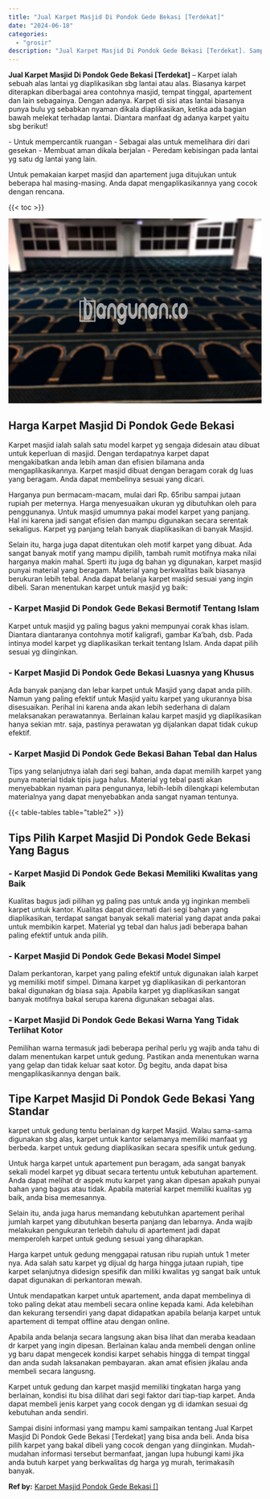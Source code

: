```yaml
---
title: "Jual Karpet Masjid Di Pondok Gede Bekasi [Terdekat]"
date: "2024-06-18"
categories: 
  - "grosir"
description: "Jual Karpet Masjid Di Pondok Gede Bekasi [Terdekat]. Sampai disini informasi yang mampu kami sampaikan tentang Jual Karpet Masjid Di Pondok Gede Bekasi [Ter..."
---
```


**Jual Karpet Masjid Di Pondok Gede Bekasi \[Terdekat\]** – Karpet ialah sebuah alas lantai yg diaplikasikan sbg lantai atau alas. Biasanya karpet diterapkan diberbagai area contohnya masjid, tempat tinggal, apartement dan lain sebagainya. Dengan adanya. Karpet di sisi atas lantai biasanya punya bulu yg sebabkan nyaman dikala diaplikasikan, ketika ada bagian bawah melekat terhadap lantai. Diantara manfaat dg adanya karpet yaitu sbg berikut!

\- Untuk mempercantik ruangan - Sebagai alas untuk memelihara diri dari gesekan - Membuat aman dikala berjalan - Peredam kebisingan pada lantai yg satu dg lantai yang lain.

Untuk pemakaian karpet masjid dan apartement juga ditujukan untuk beberapa hal masing-masing. Anda dapat mengaplikasikannya yang cocok dengan rencana.

{{< toc >}}

![Jual Karpet Masjid Di Pondok Gede Bekasi [Terdekat]](/images/grosir-karpet-murah-66.png)

## Harga Karpet Masjid Di Pondok Gede Bekasi

Karpet masjid ialah salah satu model karpet yg sengaja didesain atau dibuat untuk keperluan di masjid. Dengan terdapatnya karpet dapat mengakibatkan anda lebih aman dan efisien bilamana anda mengaplikasikannya. Karpet masjid dibuat dengan beragam corak dg luas yang beragam. Anda dapat membelinya sesuai yang dicari.

Harganya pun bermacam-macam, mulai dari Rp. 65ribu sampai jutaan rupiah per meternya. Harga menyesuaikan ukuran yg dibutuhkan oleh para penggunanya. Untuk masjid umumnya pakai model karpet yang panjang. Hal ini karena jadi sangat efisien dan mampu digunakan secara serentak sekaligus. Karpet yg panjang telah banyak diaplikasikan di banyak Masjid.

Selain itu, harga juga dapat ditentukan oleh motif karpet yang dibuat. Ada sangat banyak motif yang mampu dipilih, tambah rumit motifnya maka nilai harganya makin mahal. Sperti itu juga dg bahan yg digunakan, karpet masjid punyai material yang beragam. Material yang berkwalitas baik biasanya berukuran lebih tebal. Anda dapat belanja karpet masjid sesuai yang ingin dibeli. Saran menentukan karpet untuk masjid yg baik:

### \- Karpet Masjid Di Pondok Gede Bekasi Bermotif Tentang Islam

Karpet untuk masjid yg paling bagus yakni mempunyai corak khas islam. Diantara diantaranya contohnya motif kaligrafi, gambar Ka’bah, dsb. Pada intinya model karpet yg diaplikasikan terkait tentang Islam. Anda dapat pilih sesuai yg diinginkan.

### \- Karpet Masjid Di Pondok Gede Bekasi Luasnya yang Khusus

Ada banyak panjang dan lebar karpet untuk Masjid yang dapat anda pilih. Namun yang paling efektif untuk Masjid yaitu karpet yang ukurannya bisa disesuaikan. Perihal ini karena anda akan lebih sederhana di dalam melaksanakan perawatannya. Berlainan kalau karpet masjid yg diaplikasikan hanya sekian mtr. saja, pastinya perawatan yg dijalankan dapat tidak cukup efektif.

### \- Karpet Masjid Di Pondok Gede Bekasi Bahan Tebal dan Halus

Tips yang selanjutnya ialah dari segi bahan, anda dapat memilih karpet yang punya material tidak tipis juga halus. Material yg tebal pasti akan menyebabkan nyaman para pengunanya, lebih-lebih dilengkapi kelembutan materialnya yang dapat menyebabkan anda sangat nyaman tentunya.

{{< table-tables table="table2" >}}

## Tips Pilih Karpet Masjid Di Pondok Gede Bekasi Yang Bagus

### \- Karpet Masjid Di Pondok Gede Bekasi Memiliki Kwalitas yang Baik

Kualitas bagus jadi pilihan yg paling pas untuk anda yg inginkan membeli karpet untuk kantor. Kualitas dapat dicermati dari segi bahan yang diaplikasikan, terdapat sangat banyak sekali material yang dapat anda pakai untuk membikin karpet. Material yg tebal dan halus jadi beberapa bahan paling efektif untuk anda pilih.

### \- Karpet Masjid Di Pondok Gede Bekasi Model Simpel

Dalam perkantoran, karpet yang paling efektif untuk digunakan ialah karpet yg memiliki motif simpel. Dimana karpet yg diaplikasikan di perkantoran bakal digunakan dg biasa saja. Apabila karpet yg diaplikasikan sangat banyak motifnya bakal serupa karena digunakan sebagai alas.

### \- Karpet Masjid Di Pondok Gede Bekasi Warna Yang Tidak Terlihat Kotor

Pemilihan warna termasuk jadi beberapa perihal perlu yg wajib anda tahu di dalam menentukan karpet untuk gedung. Pastikan anda menentukan warna yang gelap dan tidak keluar saat kotor. Dg begitu, anda dapat bisa mengaplikasikannya dengan baik.

## Tipe Karpet Masjid Di Pondok Gede Bekasi Yang Standar

karpet untuk gedung tentu berlainan dg karpet Masjid. Walau sama-sama digunakan sbg alas, karpet untuk kantor selamanya memiliki manfaat yg berbeda. karpet untuk gedung diaplikasikan secara spesifik untuk gedung.

Untuk harga karpet untuk apartement pun beragam, ada sangat banyak sekali model karpet yg dibuat secara tertentu untuk kebutuhan apartement. Anda dapat melihat dr aspek mutu karpet yang akan dipesan apakah punyai bahan yang bagus atau tidak. Apabila material karpet memiliki kualitas yg baik, anda bisa memesannya.

Selain itu, anda juga harus memandang kebutuhkan apartement perihal jumlah karpet yang dibutuhkan beserta panjang dan lebarnya. Anda wajib melakukan pengukuran terlebih dahulu di apartement jadi dapat memperoleh karpet untuk gedung sesuai yang diharapkan.

Harga karpet untuk gedung menggapai ratusan ribu rupiah untuk 1 meter nya. Ada salah satu karpet yg dijual dg harga hingga jutaan rupiah, tipe karpet selanjutnya didesign spesifik dan miliki kwalitas yg sangat baik untuk dapat digunakan di perkantoran mewah.

Untuk mendapatkan karpet untuk apartement, anda dapat membelinya di toko paling dekat atau membeli secara online kepada kami. Ada kelebihan dan kekurang tersendiri yang dapat didapatkan apabila belanja karpet untuk apartement di tempat offline atau dengan online.

Apabila anda belanja secara langsung akan bisa lihat dan meraba keadaan dr karpet yang ingin dipesan. Berlainan kalau anda membeli dengan online yg baru dapat mengecek kondisi karpet sehabis hingga di tempat tinggal dan anda sudah laksanakan pembayaran. akan amat efisien jikalau anda membeli secara langusng.

Karpet untuk gedung dan karpet masjid memiliki tingkatan harga yang berlainan, kondisi itu bisa dilihat dari segi faktor dari tiap-tiap karpet. Anda dapat membeli jenis karpet yang cocok dengan yg di idamkan sesuai dg kebutuhan anda sendiri.

Sampai disini informasi yang mampu kami sampaikan tentang Jual Karpet Masjid Di Pondok Gede Bekasi \[Terdekat\] yang bisa anda beli. Anda bisa pilih karpet yang bakal dibeli yang cocok dengan yang diinginkan. Mudah-mudahan informasi tersebut bermanfaat, jangan lupa hubungi kami jika anda butuh karpet yang berkwalitas dg harga yg murah, terimakasih banyak.

**Ref by:**  [Karpet Masjid Pondok Gede Bekasi []](https://id.wikipedia.org/wiki/Karpet)
